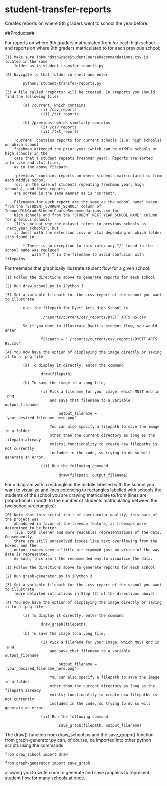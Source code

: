 # student-transfer-reports
Creates reports on where 9th graders went to school the year before.

##Products##

For reports on where 9th graders matriculated from for each high school and reports on where 9th graders matriculated to for each previous school:

	(1) Make sure Inbound9thGradeStudentCourseRecommendations.csv is located in the same
		folder as is student-transfer-reports.py

	(2) Navigate to that folder in shell and enter

			python3 student-transfer-reports.py

	(3) A file called 'reports' will be created. In /reports you should find the following files

			(a) /current, which contains
					(i) /csv_reports
					(ii) /txt_reports

			(b) /previous, which similarly contains
					(i) /csv_reports
					(ii) /txt_reports

		'current' contains reports for current schools (i.e. high schools) on which school 
		freshman attended the prior year (which can be middle schools or high schools in the 
		case that a student repeats freshman year). Reports are sorted into .csv and .txt files,
		as in the above filepath.

		'previous' contains reports on where students matriculated to from each middle school
		(or, in the case of students repeating freshman year, high schools), and these reports
		are sorted in the same manner as is 'current'.

		Filenames for each report are the same as the school name* taken from the 'STUDENT_CURRENT_SCHOOL' column of Inbound9thGradeStudentCourseRecommendations.csv for
		high schools and from the 'STUDENT_NEXT_YEAR_SCHOOL_NAME' column for previous schools.
		(It's unclear why the dataset refers to previous schools as 'next_year_schools', but 
		it does) with the extension .csv or .txt depending on which folder it's found in.
			
			* There is an exception to this rule: any "/" found in the school name was replaced
				with " | " in the filename to avoid confusion with filepaths


For treemaps that graphically illustrate student flow for a given school:

	(1) Follow the directions above to generate reports for each school

	(2) Run draw_school.py in iPython 3

	(3) Set a variable filepath for the .csv report of the school you want to illustrate

			e.g. the filepath for Dyett Arts High School is

					./reports/current/csv_reports/DYETT ARTS HS.csv

			So if you want to illustrate Dyett's student flow, you would enter

					filepath = './reports/current/csv_reports/DYETT ARTS HS.csv'

	(4) You now have the option of displaying the image directly or saving it to a .png file

			(a) To display it directly, enter the command

					draw(filepath)

			(b) To save the image to a .png file,

					(i) Pick a filename for your image, which MUST end in .png 
						and save that filename to a variable output_filename

							output_filename = 'your_desired_filename_here.png'

						You can also specify a filepath to save the image in a folder
						other than the current directory as long as the filepath already
						exists; functionality to create new filepaths is not currently 
						included in the code, so trying to do so will generate an error.

					(ii) Run the following command

							draw(filepath, output_filename)

For a diagram with a rectangle in the middle labelled with the school you want to visualize
and lines extending to rectangles labelled with schools the students of the school you are
drawing matriculate to/from (lines are proportional in width to the number of students matriculating between the two schools/rectangles):

	(0) Note that this script isn't of spectacular quality; this part of the project was 
		abandoned in favor of the treemap feature, as treemaps were determined to be better
		(i.e. both cleaner and more readable) representations of the data. Consequently, 
		there are still unresolved issues like text overflowing from the boxes, and the 
		output images seem a little bit crammed just by virtue of the way data is represented.
		As such, this isn't the recommended way to visualize the data.

	(1) Follow the directions above to generate reports for each school

	(2) Run graph-generator.py in iPython 3

	(3) Set a variable filepath for the .csv report of the school you want to illustrate
		(more detailed intructions in Step (3) of the directions above)

	(4) You now have the option of displaying the image directly or saving it to a .png file

			(a) To display it directly, enter the command

					draw_graph(filepath)

			(b) To save the image to a .png file,

					(i) Pick a filename for your image, which MUST end in .png 
						and save that filename to a variable output_filename

							output_filename = 'your_desired_filename_here.png'

						You can also specify a filepath to save the image in a folder
						other than the current directory as long as the filepath already
						exists; functionality to create new filepaths is not currently 
						included in the code, so trying to do so will generate an error.

					(ii) Run the following command

							save_graph(filepath, output_filename)

The draw() function from draw_school.py and the save_graph() function from graph-generator.py can, of course, be imported into other python scripts using the commands

	from draw_school import draw

	from graph-generator import save_graph

allowing you to write code to generate and save graphics to represent student flow for many schools at once.

